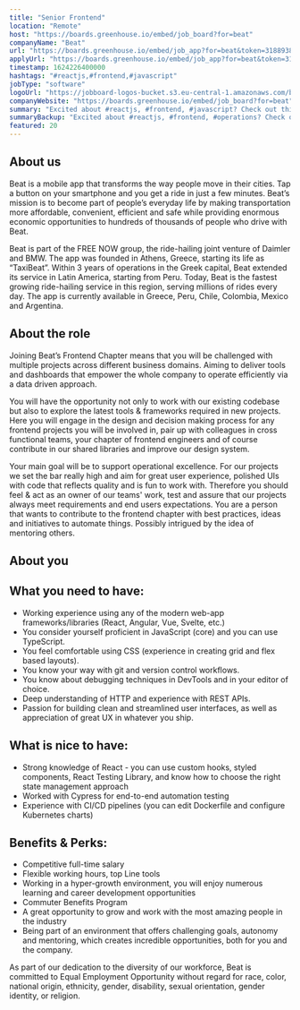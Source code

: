 ```yaml
---
title: "Senior Frontend"
location: "Remote"
host: "https://boards.greenhouse.io/embed/job_board?for=beat"
companyName: "Beat"
url: "https://boards.greenhouse.io/embed/job_app?for=beat&token=3188938"
applyUrl: "https://boards.greenhouse.io/embed/job_app?for=beat&token=3188938#app"
timestamp: 1624226400000
hashtags: "#reactjs,#frontend,#javascript"
jobType: "software"
logoUrl: "https://jobboard-logos-bucket.s3.eu-central-1.amazonaws.com/beat"
companyWebsite: "https://boards.greenhouse.io/embed/job_board?for=beat"
summary: "Excited about #reactjs, #frontend, #javascript? Check out this job post!"
summaryBackup: "Excited about #reactjs, #frontend, #operations? Check out this job post!"
featured: 20
---
```


## About us

Βeat is a mobile app that transforms the way people move in their cities. Tap a button on your smartphone and you get a ride in just a few minutes. Beat’s mission is to become part of people’s everyday life by making transportation more affordable, convenient, efficient and safe while providing enormous economic opportunities to hundreds of thousands of people who drive with Beat.

Beat is part of the FREE NOW group, the ride-hailing joint venture of Daimler and BMW. The app was founded in Athens, Greece, starting its life as “TaxiBeat”. Within 3 years of operations in the Greek capital, Beat extended its service in Latin America, starting from Peru. Today, Beat is the fastest growing ride-hailing service in this region, serving millions of rides every day. The app is currently available in Greece, Peru, Chile, Colombia, Mexico and Argentina.

## About the role

Joining Beat’s Frontend Chapter means that you will be challenged with multiple projects across different business domains. Aiming to deliver tools and dashboards that empower the whole company to operate efficiently via a data driven approach.

You will have the opportunity not only to work with our existing codebase but also to explore the latest tools & frameworks required in new projects. Here you will engage in the design and decision making process for any frontend projects you will be involved in, pair up with colleagues in cross functional teams, your chapter of frontend engineers and of course contribute in our shared libraries and improve our design system. 

Your main goal will be to support operational excellence. For our projects we set the bar really high and aim for great user experience, polished UIs with code that reflects quality and is fun to work with. Therefore you should feel & act as an owner of our teams' work, test and assure that our projects always meet requirements and end users expectations. You are a person that wants to contribute to the frontend chapter with best practices, ideas and initiatives to automate things. Possibly intrigued by the idea of mentoring others.

## About you

## What you need to have:

*   Working experience using any of the modern web-app frameworks/libraries (React, Angular, Vue, Svelte, etc.)
*   You consider yourself proficient in JavaScript (core) and you can use TypeScript.
*   You feel comfortable using CSS (experience in creating grid and flex based layouts).
*   You know your way with git and version control workflows.
*   You know about debugging techniques in DevTools and in your editor of choice.
*   Deep understanding of HTTP and experience with REST APIs.
*   Passion for building clean and streamlined user interfaces, as well as appreciation of great UX in whatever you ship.

## What is nice to have:

*   Strong knowledge of React - you can use custom hooks, styled components, React Testing Library, and know how to choose the right state management approach
*   Worked with Cypress for end-to-end automation testing
*   Experience with CI/CD pipelines (you can edit Dockerfile and configure Kubernetes charts)

## Benefits & Perks:

*   Competitive full-time salary
*   Flexible working hours, top Line tools
*   Working in a hyper-growth environment, you will enjoy numerous learning and career development opportunities 
*   Commuter Benefits Program
*   A great opportunity to grow and work with the most amazing people in the industry
*   Being part of an environment that offers challenging goals, autonomy and mentoring, which creates incredible opportunities, both for you and the company.

As part of our dedication to the diversity of our workforce, Beat is committed to Equal Employment Opportunity without regard for race, color, national origin, ethnicity, gender, disability, sexual orientation, gender identity, or religion.
